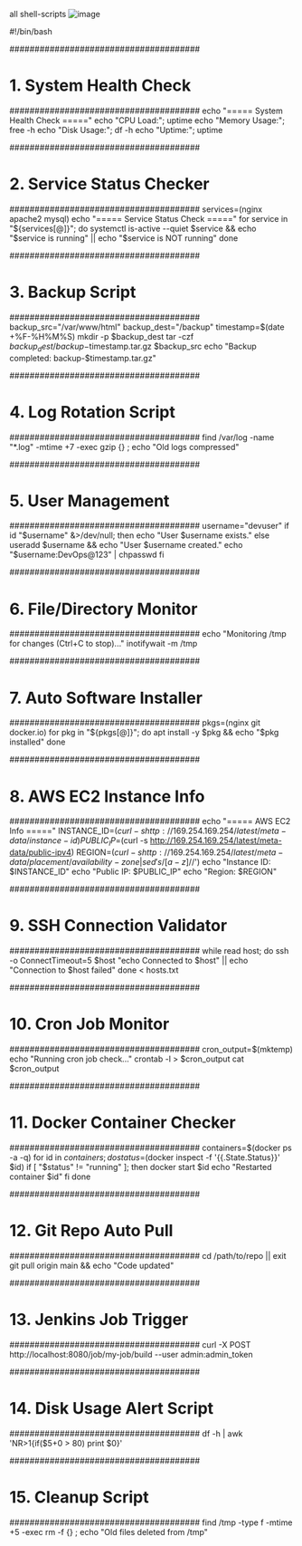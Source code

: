 all shell-scripts
![image](https://github.com/user-attachments/assets/85d8bfea-0702-428d-afb6-36819023c1cd)

#!/bin/bash

######################################
# 1. System Health Check
######################################
echo "===== System Health Check ====="
echo "CPU Load:"; uptime
echo "Memory Usage:"; free -h
echo "Disk Usage:"; df -h
echo "Uptime:"; uptime


######################################
# 2. Service Status Checker
######################################
services=(nginx apache2 mysql)
echo "===== Service Status Check ====="
for service in "${services[@]}"; do
    systemctl is-active --quiet $service && 
    echo "$service is running" || 
    echo "$service is NOT running"
done


######################################
# 3. Backup Script
######################################
backup_src="/var/www/html"
backup_dest="/backup"
timestamp=$(date +%F-%H%M%S)
mkdir -p $backup_dest
tar -czf $backup_dest/backup-$timestamp.tar.gz $backup_src
echo "Backup completed: backup-$timestamp.tar.gz"


######################################
# 4. Log Rotation Script
######################################
find /var/log -name "*.log" -mtime +7 -exec gzip {} \;
echo "Old logs compressed"


######################################
# 5. User Management
######################################
username="devuser"
if id "$username" &>/dev/null; then
    echo "User $username exists."
else
    useradd $username && echo "User $username created."
    echo "$username:DevOps@123" | chpasswd
fi


######################################
# 6. File/Directory Monitor
######################################
echo "Monitoring /tmp for changes (Ctrl+C to stop)..."
inotifywait -m /tmp


######################################
# 7. Auto Software Installer
######################################
pkgs=(nginx git docker.io)
for pkg in "${pkgs[@]}"; do
    apt install -y $pkg && echo "$pkg installed"
done


######################################
# 8. AWS EC2 Instance Info
######################################
echo "===== AWS EC2 Info ====="
INSTANCE_ID=$(curl -s http://169.254.169.254/latest/meta-data/instance-id)
PUBLIC_IP=$(curl -s http://169.254.169.254/latest/meta-data/public-ipv4)
REGION=$(curl -s http://169.254.169.254/latest/meta-data/placement/availability-zone | sed 's/[a-z]$//')
echo "Instance ID: $INSTANCE_ID"
echo "Public IP: $PUBLIC_IP"
echo "Region: $REGION"


######################################
# 9. SSH Connection Validator
######################################
while read host; do
    ssh -o ConnectTimeout=5 $host "echo Connected to $host" || echo "Connection to $host failed"
done < hosts.txt


######################################
# 10. Cron Job Monitor
######################################
cron_output=$(mktemp)
echo "Running cron job check..."
crontab -l > $cron_output
cat $cron_output


######################################
# 11. Docker Container Checker
######################################
containers=$(docker ps -a -q)
for id in $containers; do
    status=$(docker inspect -f '{{.State.Status}}' $id)
    if [ "$status" != "running" ]; then
        docker start $id
        echo "Restarted container $id"
    fi
done


######################################
# 12. Git Repo Auto Pull
######################################
cd /path/to/repo || exit
git pull origin main && echo "Code updated"


######################################
# 13. Jenkins Job Trigger
######################################
curl -X POST http://localhost:8080/job/my-job/build --user admin:admin_token


######################################
# 14. Disk Usage Alert Script
######################################
df -h | awk 'NR>1{if($5+0 > 80) print $0}'


######################################
# 15. Cleanup Script
######################################
find /tmp -type f -mtime +5 -exec rm -f {} \;
echo "Old files deleted from /tmp"
